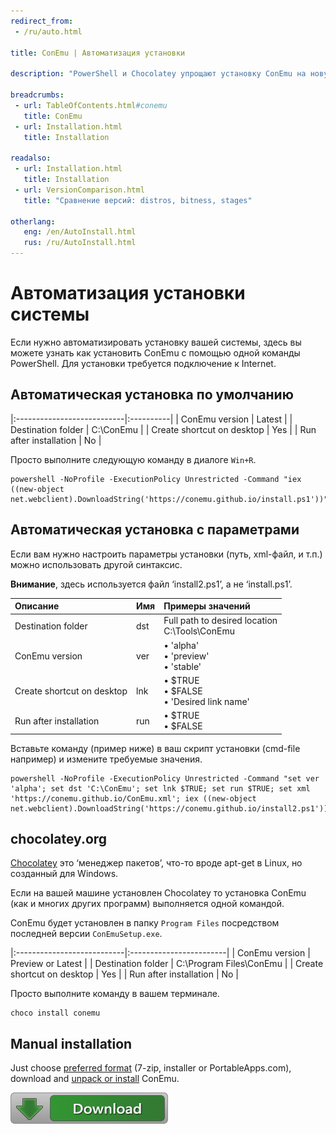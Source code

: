 ```yaml
---
redirect_from:
 - /ru/auto.html

title: ConEmu | Автоматизация установки

description: "PowerShell и Chocolatey упрощают установку ConEmu на новую машину."

breadcrumbs:
 - url: TableOfContents.html#conemu
   title: ConEmu
 - url: Installation.html
   title: Installation

readalso:
 - url: Installation.html
   title: Installation
 - url: VersionComparison.html
   title: "Сравнение версий: distros, bitness, stages"

otherlang:
   eng: /en/AutoInstall.html
   rus: /ru/AutoInstall.html
---
```


# Автоматизация установки системы
Если нужно автоматизировать установку вашей системы,
здесь вы можете узнать как установить ConEmu с помощью одной команды PowerShell.
Для установки требуется подключение к Internet.



## Автоматическая установка по умолчанию <a id="default"/>

|:---------------------------|:----------|
| ConEmu version             | Latest    |
| Destination folder         | C:\ConEmu |
| Create shortcut on desktop | Yes       |
| Run after installation     | No        |

Просто выполните следующую команду в диалоге `Win+R`.

~~~
powershell -NoProfile -ExecutionPolicy Unrestricted -Command "iex ((new-object net.webclient).DownloadString('https://conemu.github.io/install.ps1'))"
~~~




## Автоматическая установка с параметрами <a id="params"/>

Если вам нужно настроить параметры установки (путь, xml-файл, и т.п.)
можно использовать другой синтаксис.

**Внимание**, здесь используется файл ‘install2.ps1’, а не ‘install.ps1’.

| Описание | Имя | Примеры значений |
|:---|:---|:---|
| Destination folder | dst | Full path to desired location <br/> C:\Tools\ConEmu |
| ConEmu version | ver | • 'alpha' <br/> • 'preview' <br/> • 'stable' |
| Create shortcut on desktop | lnk | • $TRUE <br/> • $FALSE <br/> • 'Desired link name' |
| Run after installation | run | • $TRUE <br/> • $FALSE |

Вставьте команду (пример ниже) в ваш скрипт установки
(cmd-file например) и измените требуемые значения.

~~~
powershell -NoProfile -ExecutionPolicy Unrestricted -Command "set ver 'alpha'; set dst 'C:\ConEmu'; set lnk $TRUE; set run $TRUE; set xml 'https://conemu.github.io/ConEmu.xml'; iex ((new-object net.webclient).DownloadString('https://conemu.github.io/install2.ps1'))"
~~~



## chocolatey.org <a id="cinst"/>

[Chocolatey](https://chocolatey.org/) это ‘менеджер пакетов’,
что-то вроде apt-get в Linux, но созданный для Windows.

Если на вашей машине установлен Chocolatey то установка
ConEmu (как и многих других программ) выполняется одной командой.

ConEmu будет установлен в папку `Program Files` посредством
последней версии `ConEmuSetup.exe`.

|:---------------------------|:------------------------|
| ConEmu version             | Preview or Latest       |
| Destination folder         | C:\Program Files\ConEmu |
| Create shortcut on desktop | Yes                     |
| Run after installation     | No                      |

Просто выполните команду в вашем терминале.

~~~
choco install conemu
~~~




## Manual installation <a id="manual"/>

Just choose [preferred format](VersionComparison.html)
(7-zip, installer or PortableApps.com),
download and [unpack or install](Installation.html) ConEmu.

[![Download mirrors](/img/Downloads.png)](Downloads.html "Choose ConEmu download mirrors")
